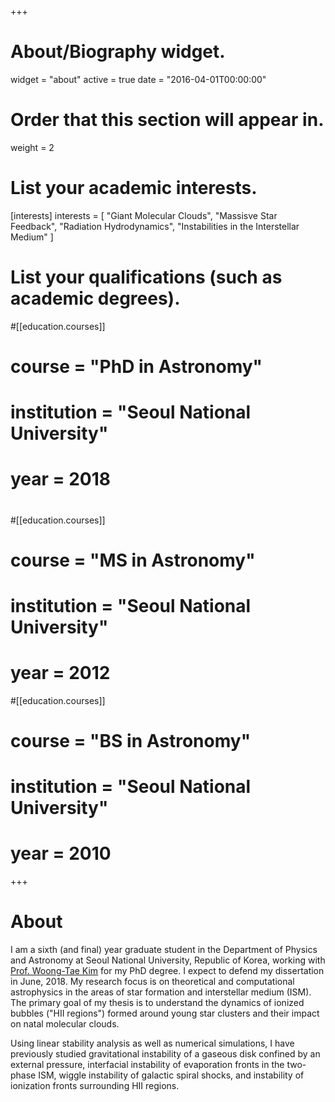 +++
# About/Biography widget.
widget = "about"
active = true
date = "2016-04-01T00:00:00"

# Order that this section will appear in.
weight = 2

# List your academic interests.
[interests]
  interests = [
    "Giant Molecular Clouds",
    "Massisve Star Feedback",
    "Radiation Hydrodynamics",
    "Instabilities in the Interstellar Medium"
  ]

# List your qualifications (such as academic degrees).
#[[education.courses]]
#  course = "PhD in Astronomy"
#  institution = "Seoul National University"
#  year = 2018
#
#[[education.courses]]
#  course = "MS in Astronomy"
#  institution = "Seoul National University"
#  year = 2012
#[[education.courses]]
#  course = "BS in Astronomy"
#  institution = "Seoul National University"
#  year = 2010

+++

# About

I am a sixth (and final) year graduate student in the Department of Physics and
Astronomy at Seoul National University, Republic of Korea, working
with [Prof. Woong-Tae Kim](http://astro.snu.ac.kr/~wkim) for my PhD degree. I
expect to defend my dissertation in June, 2018. My research focus is on
theoretical and computational astrophysics in the areas of star formation and
interstellar medium (ISM). The primary goal of my thesis is to understand the
dynamics of ionized bubbles ("HII regions") formed around young star clusters
and their impact on natal molecular clouds.

Using linear stability analysis as well as numerical simulations, I have
previously studied gravitational instability of a gaseous disk confined by an
external pressure, interfacial instability of evaporation fronts in the
two-phase ISM, wiggle instability of galactic spiral shocks, and instability of
ionization fronts surrounding HII regions.

